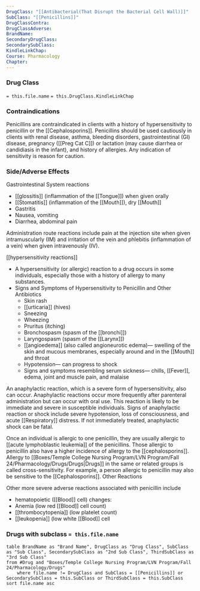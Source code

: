```yaml
---
DrugClass: "[[Antibacterial(That Disrupt the Bacterial Cell Wall)]]"
SubClass: "[[Penicillins]]"
DrugClassContra: 
DrugClassAdverse: 
BrandName: 
SecondaryDrugClass: 
SecondarySubClass: 
KindleLinkChap: 
Course: Pharmacology
Chapter:
---
```

### Drug Class 
`= this.file.name`
	`= this.DrugClass.KindleLinkChap`

### Contraindications
Penicillins are contraindicated in clients with a history of hypersensitivity to penicillin or the [[Cephalosporins]]. 
Penicillins should be used cautiously in clients with renal disease, asthma, bleeding disorders, gastrointestinal (GI) disease, pregnancy ([[Preg Cat C]]) or lactation (may cause diarrhea or candidiasis in the infant), and history of allergies. Any indication of sensitivity is reason for caution.

### Side/Adverse Effects 
Gastrointestinal System reactions
- [[glossitis]] (inflammation of the [[Tongue]]) when given orally 
- [[Stomatitis]] (inflammation of the [[Mouth]]), dry [[Mouth]] 
- Gastritis 
- Nausea, vomiting 
- Diarrhea, abdominal pain 

Administration route reactions include pain at the injection site when given intramuscularly (IM) and irritation of the vein and phlebitis (inflammation of a vein) when given intravenously (IV). 

[[hypersensitivity reactions]] 
- A hypersensitivity (or allergic) reaction to a drug occurs in some individuals, especially those with a history of allergy to many substances. 
- Signs and Symptoms of Hypersensitivity to Penicillin and Other Antibiotics 
	- Skin rash 
	- [[urticaria]] (hives) 
	- Sneezing 
	- Wheezing 
	- Pruritus (itching) 
	- Bronchospasm (spasm of the [[bronchi]]) 
	- Laryngospasm (spasm of the [[Larynx]]) 
	- [[angioedema]] (also called angioneurotic edema)— swelling of the skin and mucous membranes, especially around and in the [[Mouth]] and throat 
	- Hypotension— can progress to shock 
	- Signs and symptoms resembling serum sickness— chills, [[Fever]], edema, joint and muscle pain, and malaise 

An anaphylactic reaction, which is a severe form of hypersensitivity, also can occur. Anaphylactic reactions occur more frequently after parenteral administration but can occur with oral use. This reaction is likely to be immediate and severe in susceptible individuals. Signs of anaphylactic reaction or shock include severe hypotension, loss of consciousness, and acute [[Respiratory]] distress. If not immediately treated, anaphylactic shock can be fatal. 

Once an individual is allergic to one penicillin, they are usually allergic to [[acute lymphoblastic leukemia]] of the penicillins. Those allergic to penicillin also have a higher incidence of allergy to the [[cephalosporins]]. Allergy to [[Boxes/Temple College Nursing Program/LVN Program/Fall 24/Pharmacology/Drugs/Drugs|Drugs]] in the same or related groups is called cross-sensitivity. For example, a person allergic to penicillin may also be sensitive to the [[Cephalosporins]]. Other Reactions 

Other more severe adverse reactions associated with penicillin include 
- hematopoietic ([[Blood]] cell) changes: 
- Anemia (low red [[Blood]] cell count) 
- [[thrombocytopenia]] (low platelet count) 
- [[leukopenia]] (low white [[Blood]] cell

### Drugs with subclass `= this.file.name` 
```dataview
table BrandName as "Brand Name", DrugClass as "Drug Class", SubClass as "Sub Class", SecondarySubClass as "2nd Sub Class", ThirdSubClass as "3rd Sub Class"
from #Drug and "Boxes/Temple College Nursing Program/LVN Program/Fall 24/Pharmacology/Drugs" 
	where file.name != DrugClass and SubClass = [[Penicillins]] or SecondarySubClass = this.SubClass or ThirdSubClass = this.SubClass
sort file.name asc
```
